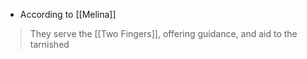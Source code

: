 - According to [[Melina]]
> They serve the [[Two Fingers]], offering guidance, and aid to the tarnished 